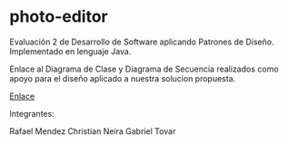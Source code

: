 # photo-editor
Evaluación 2 de Desarrollo de Software aplicando Patrones de Diseño. Implementado en lenguaje Java.

Enlace al Diagrama de Clase y Diagrama de Secuencia realizados como apoyo para el diseño aplicado a nuestra solucion propuesta.

[Enlace](https://app.lucidchart.com/invitations/accept/8c386e8e-be73-4ae3-b014-002353219cec)

Integrantes:

Rafael Mendez
Christian Neira
Gabriel Tovar
